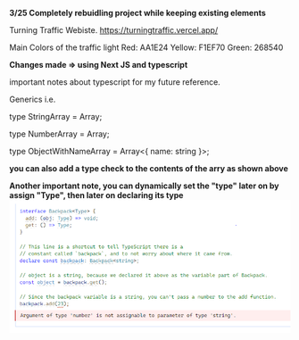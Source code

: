**3/25 Completely rebuidling project while keeping existing elements**

Turning Traffic Webiste. 
https://turningtraffic.vercel.app/

Main Colors of the traffic light
Red: AA1E24 Yellow: F1EF70 Green: 268540

**Changes made => using Next JS and typescript**

important notes about typescript for my future reference. 

Generics i.e. 

type StringArray = Array<string>;
  
type NumberArray = Array<number>;
  
type ObjectWithNameArray = Array<{ name: string }>;

**you can also add a type check to the contents of the arry as shown above**

**Another important note, you can dynamically set the "type" later on by assign "Type", then later on declaring its type**
![dynamic_type](https://github.com/kobayashikento/turningtraffic/blob/main/src/assests/readme_pictures/キャプチャ.PNG/?raw=true)
